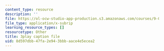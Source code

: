 ```yaml
---
content_type: resource
description: ''
file: https://ol-ocw-studio-app-production.s3.amazonaws.com/courses/9-00sc-introduction-to-psychology-fall-2011/8d597dbb47fa2e943bbbaace4e5ecea2_syXplPKQb_o.srt
file_type: application/x-subrip
learning_resource_types: []
resourcetype: Other
title: 3play caption file
uid: 8d597dbb-47fa-2e94-3bbb-aace4e5ecea2
---
```

